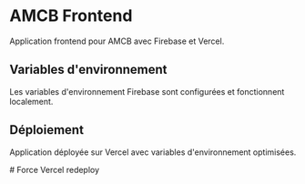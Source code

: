 # AMCB Frontend

Application frontend pour AMCB avec Firebase et Vercel.

## Variables d'environnement

Les variables d'environnement Firebase sont configurées et fonctionnent localement.

## Déploiement

Application déployée sur Vercel avec variables d'environnement optimisées.

<!-- Force redeploy: Variables Firebase configurées et fonctionnelles --> #   F o r c e   V e r c e l   r e d e p l o y  
 